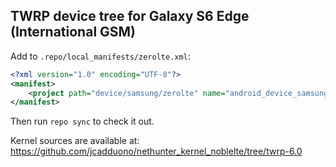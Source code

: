 ## TWRP device tree for Galaxy S6 Edge (International GSM)

Add to `.repo/local_manifests/zerolte.xml`:

```xml
<?xml version="1.0" encoding="UTF-8"?>
<manifest>
	<project path="device/samsung/zerolte" name="android_device_samsung_zerolte" remote="TeamWin" revision="android-8.1" />
</manifest>
```

Then run `repo sync` to check it out.

Kernel sources are available at: https://github.com/jcadduono/nethunter_kernel_noblelte/tree/twrp-6.0

